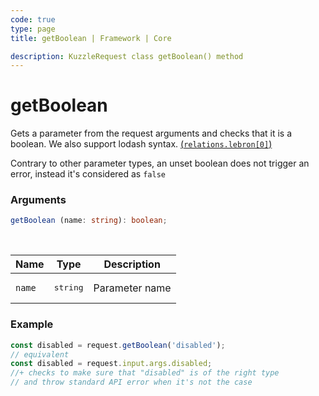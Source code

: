```yaml
---
code: true
type: page
title: getBoolean | Framework | Core

description: KuzzleRequest class getBoolean() method
---
```


# getBoolean

<SinceBadge version="2.16.9" />

Gets a parameter from the request arguments and checks that it is a boolean.
We also support lodash syntax. [(`relations.lebron[0]`)](https://lodash.com/docs/4.17.15#get)

Contrary to other parameter types, an unset boolean does not trigger an
error, instead it's considered as `false`

### Arguments

```ts
getBoolean (name: string): boolean;
```

</br>

| Name   | Type              | Description    |
|--------|-------------------|----------------|
| `name` | <pre>string</pre> | Parameter name |


### Example

```ts
const disabled = request.getBoolean('disabled');
// equivalent
const disabled = request.input.args.disabled;
//+ checks to make sure that "disabled" is of the right type
// and throw standard API error when it's not the case
```
